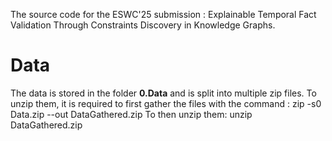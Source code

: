 The source code for the ESWC'25 submission : Explainable Temporal Fact Validation Through Constraints Discovery in Knowledge Graphs.

# Data 

The data is stored in the folder **0.Data** and is split into multiple zip files.
To unzip them, it is required to first gather the files with the command : 
  zip -s0 Data.zip --out DataGathered.zip
To then unzip them:
  unzip DataGathered.zip
